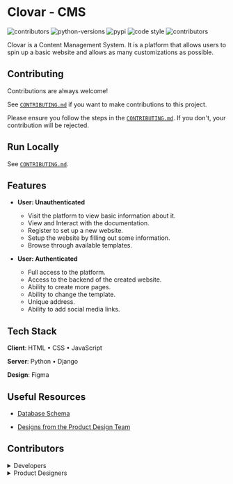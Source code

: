 # Clovar - CMS

<p>
  <img src="https://img.shields.io/badge/license-MIT-brightgreen" alt="contributors" href="https://github.com/zuri-training/team-15_my-cms/blob/main/LICENSE">
  <img src="https://img.shields.io/pypi/pyversions/django" alt="python-versions" href="https://www.python.org/downloads/">
  <img src="https://img.shields.io/pypi/v/pipenv" alt="pypi" href="https://python.org/pypi/pipenv">
  <img src="https://img.shields.io/badge/code%20style-black%20%7C%20prettier-blueviolet" alt="code style" href="#badge">
  <img src="https://img.shields.io/github/contributors/zuri-training/team-15_my-cms" alt="contributors" href="https://github.com/zuri-training/team-15_my-cms/graphs/contributors">
</p>

Clovar is a Content Management System.
It is a platform that allows users to spin up a basic website and allows as many customizations as possible.

## Contributing

Contributions are always welcome!

See [`CONTRIBUTING.md`](https://github.com/zuri-training/my_cms-pjt-15/blob/main/CONTRIBUTING.md) if you want to make contributions to this project.

Please ensure you follow the steps in the [`CONTRIBUTING.md`](https://github.com/zuri-training/my_cms-pjt-15/blob/main/CONTRIBUTING.md). If you don't, your contribution will be rejected.

## Run Locally

See [`CONTRIBUTING.md`](https://github.com/zuri-training/my_cms-pjt-15/blob/main/CONTRIBUTING.md).

## Features

- **User: Unauthenticated**
  - Visit the platform to view basic information about it.
  - View and Interact with the documentation.
  - Register to set up a new website.
  - Setup the website by filling out some information.
  - Browse through available templates.

- **User: Authenticated**
  - Full access to the platform.
  - Access to the backend of the created website.
  - Ability to create more pages.
  - Ability to change the template.
  - Unique address.
  - Ability to add social media links.

## Tech Stack

**Client**: HTML • CSS • JavaScript

**Server**: Python • Django

**Design**: Figma

## Useful Resources

- [Database Schema](https://drawsql.app/optimistic/diagrams/team-15-my-cms)

- [Designs from the Product Design Team](https://github.com/zuri-training/my_cms-pjt-15/blob/main/DESIGNS.md)

## Contributors

<details><summary>Developers</summary>

- [@jeremiey](https://www.github.com/jeremiey)
- [@chidiarua](https://www.github.com/chidiarua)
- [@magnificientStudios](https://www.github.com/magnificientStudios)
- [@optimistictech](https://www.github.com/optimistictech)
- [@alvanokey](https://www.github.com/alvanokey)
- [@musoye](https://www.github.com/musoye)
- [@Prideland-okoi](https://github.com/Prideland-okoi)
- [@yusufadegbite](https://www.github.com/yusufadegbite)
- [@Noble101](https://www.github.com/Noble101)
- [@emmyrald](https://www.github.com/emmyrald)
- [@jonathanwambua](https://www.github.com/jonathanwambua)
- [@steph-ayo](https://www.github.com/steph-ayo)
- [@BioMeindinyo](https://www.github.com/BioMeindinyo)
- [@Usenmfon](https://www.github.com/Usenmfon)
- [@Chelsofia](https://www.github.com/Chelsofia)
- [@Ismat27](https://www.github.com/Ismat27)
- [@Asterisk-z Olang Daniel](https://github.com/Asterisk-z)

</details>

<details><summary>Product Designers</summary>

- [@Paccid](https://www.github.com/Paccid)
- [@Bisolaawwal](https://www.github.com/Bisolaawwal)
- [@Rhoda-k](https://www.github.com/Rhoda-k)
- [@Anya-ndulue](https://www.github.com/Anya-ndulue)
- [@Temarii](https://www.github.com/Temarii)
- [@Dizue](https://www.github.com/Dizue)
- [@Joshua-Ogunwoolu](https://github.com/Joshua-Ogunwoolu)
- [@Emmanuel-Etukudo](https://www.github.com/Emmanuel-Etukudo)

</details>

